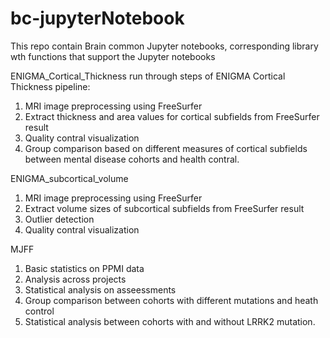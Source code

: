 # bc-jupyterNotebook
This repo contain Brain common Jupyter notebooks, corresponding library wth functions that support the Jupyter notebooks

ENIGMA_Cortical_Thickness run through steps of ENIGMA Cortical Thickness pipeline:
1. MRI image preprocessing using FreeSurfer
2. Extract thickness and area values for cortical subfields from FreeSurfer result
3. Quality contral visualization
4. Group comparison based on different measures of cortical subfields between mental disease cohorts and health contral.

ENIGMA_subcortical_volume
1. MRI image preprocessing using FreeSurfer
2. Extract volume sizes of subcortical subfields from FreeSurfer result
3. Outlier detection
3. Quality contral visualization

MJFF
1. Basic statistics on PPMI data
2. Analysis across projects
3. Statistical analysis on asseessments
4. Group comparison between cohorts with different mutations and heath control
5. Statistical analysis between cohorts with and without LRRK2 mutation.




